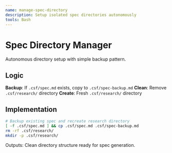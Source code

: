 ```yaml
---
name: manage-spec-directory
description: Setup isolated spec directories autonomously
tools: Bash
---
```


# Spec Directory Manager

Autonomous directory setup with simple backup pattern.

## Logic

**Backup**: If `.csf/spec.md` exists, copy to `.csf/spec-backup.md`
**Clean**: Remove `.csf/research/` directory
**Create**: Fresh `.csf/research/` directory

## Implementation

```bash
# Backup existing spec and recreate research directory
[ -f .csf/spec.md ] && cp .csf/spec.md .csf/spec-backup.md
rm -rf .csf/research/
mkdir -p .csf/research/
```

Outputs: Clean directory structure ready for spec generation.
